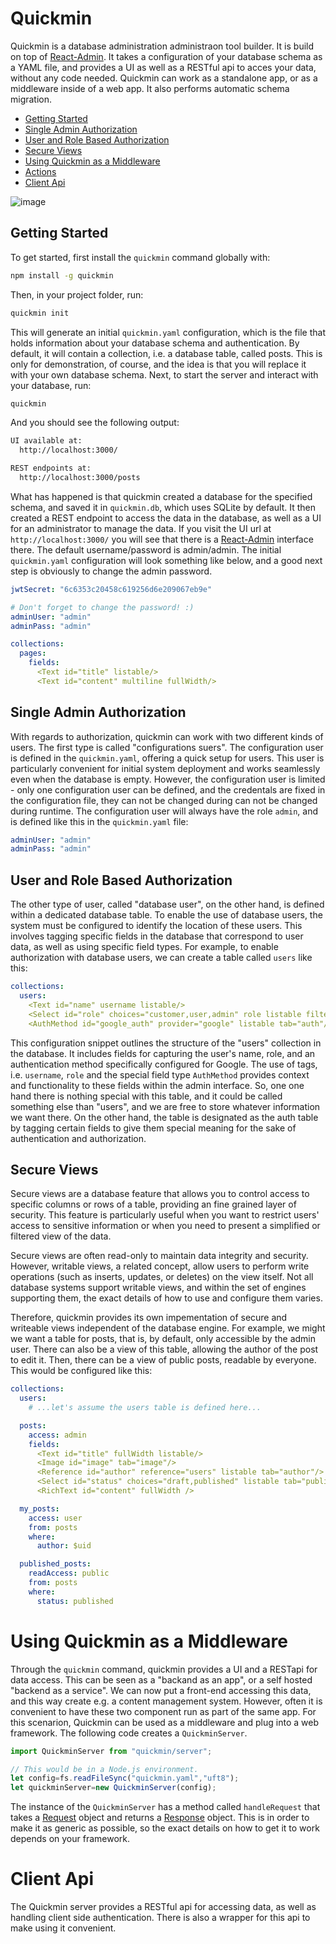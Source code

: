 # Quickmin

Quickmin is a database administration administraon tool builder. It is build on top of [React-Admin](https://marmelab.com/react-admin/). It takes a configuration of
your database schema as a YAML file, and provides a UI as well as a RESTful api to acces your data, without any code needed. Quickmin can work as a standalone app, or as a middleware inside of a web app. It also performs automatic schema migration.

* [Getting Started](#getting-started)
* [Single Admin Authorization](#single-admin-authorization)
* [User and Role Based Authorization](#user-and-role-based-authorization)
* [Secure Views](#secure-views)
* [Using Quickmin as a Middleware](#using-quickmin-as-a-middleware)
* [Actions](#actions)
* [Client Api](#api)

![image](https://github.com/limikael/quickmin/assets/902911/16956344-32cb-4f23-888c-01823be6d3fe)

## Getting Started
To get started, first install the `quickmin` command globally with:

```bash
npm install -g quickmin
```

Then, in your project folder, run:

```bash
quickmin init
```

This will generate an initial `quickmin.yaml` configuration, which is the file that holds information
about your database schema and authentication. By default, it will contain a collection, i.e. a database
table, called posts. This is only for demonstration, of course, and the idea is that you will replace it with
your own database schema. Next, to start the server and interact with your database, run:

```bash
quickmin
```

And you should see the following output:

```bash
UI available at:
  http://localhost:3000/

REST endpoints at:
  http://localhost:3000/posts
```

What has happened is that quickmin created a database for the specified schema, and saved it in `quickmin.db`, which uses SQLite by default.
It then created a REST endpoint to access the data in the database, as well as a UI for an administrator to manage the data. If you visit the UI url at
`http://localhost:3000/` you will see that there is a [React-Admin](https://marmelab.com/react-admin/) interface there. The default username/password is admin/admin.
The initial `quickmin.yaml` configuration will look something like below, and a good next step is obviously to change the admin password.

```yaml
jwtSecret: "6c6353c20458c619256d6e209067eb9e"

# Don't forget to change the password! :)
adminUser: "admin"
adminPass: "admin"

collections:
  pages:
    fields:
      <Text id="title" listable/>
      <Text id="content" multiline fullWidth/>
```

## Single Admin Authorization
With regards to authorization, quickmin can work with two different kinds of users. The first type is called "configurations suers". The configuration user is defined in the `quickmin.yaml`, offering a quick setup for users. This user is particularly convenient for initial system deployment and works seamlessly even when the database is empty. However, the configuration user is limited - only one configuration user can be defined, and the credentals are fixed in the configuration file, they can not be changed during can not be changed during runtime. The configuration user will always have the role `admin`, and is defined like this in the `quickmin.yaml` file:

```yaml
adminUser: "admin"
adminPass: "admin"
```

## User and Role Based Authorization
The other type of user, called "database user", on the other hand, is defined within a dedicated database table. To enable the use of database users, the system must be configured to identify the location of these users. This involves tagging specific fields in the database that correspond to user data, as well as using specific
field types. For example, to enable authorization with database users, we can create a table called `users` like this:

```yaml
collections:
  users:
    <Text id="name" username listable/>
    <Select id="role" choices="customer,user,admin" role listable filter/>
    <AuthMethod id="google_auth" provider="google" listable tab="auth"/>
```

This configuration snippet outlines the structure of the "users" collection in the database. It includes fields for capturing the user's name, role, and an authentication method specifically configured for Google. The use of tags, i.e. `username`, `role` and the special field type `AuthMethod` provides context and functionality to these fields within the admin interface. So, one one hand there is nothing special with this table, and it could be called something else than "users", and we are free to store whatever information we want there. On the other hand, the table is designated as the auth table by tagging certain fields to give them special meaning for the sake of
authentication and authorization.

## Secure Views
Secure views are a database feature that allows you to control access to specific columns or rows of a table, providing an fine grained layer of security. This feature is particularly useful when you want to restrict users' access to sensitive information or when you need to present a simplified or filtered view of the data.

Secure views are often read-only to maintain data integrity and security. However, writable views, a related concept, allow users to perform write operations (such as inserts, updates, or deletes) on the view itself. Not all database systems support writable views, and within the set of engines supporting them, the exact details of how to use and configure them varies.

Therefore, quickmin provides its own impementation of secure and writeable views independent of the database engine. For example, we might we want a table for posts, that is, by default, only accessible by the admin user. There can also be a view of this table, allowing the author of the post to edit it. Then, there can be a view of public posts, readable by everyone. This would be configured like this:

```yaml
collections:
  users:
    # ...let's assume the users table is defined here...

  posts:
    access: admin
    fields:
      <Text id="title" fullWidth listable/>
      <Image id="image" tab="image"/>
      <Reference id="author" reference="users" listable tab="author"/>
      <Select id="status" choices="draft,published" listable tab="publication"/>
      <RichText id="content" fullWidth />

  my_posts:
    access: user
    from: posts
    where:
      author: $uid

  published_posts:
    readAccess: public
    from: posts
    where:
      status: published
```

# Using Quickmin as a Middleware
Through the `quickmin` command, quickmin provides a UI and a RESTapi for data access. This can be seen as a "backand as an app", or a self hosted "backend as a service". We can now put a front-end accessing this data, and this way create e.g. a content management system. However, often it is convenient to have these two component run as part of the same app. For this scenarion, Quickmin can be used as a middleware and plug into a web framework. The following code creates a `QuickminServer`.

```javascript
import QuickminServer from "quickmin/server";

// This would be in a Node.js environment. 
let config=fs.readFileSync("quickmin.yaml","uft8");
let quickminServer=new QuickminServer(config);
```

The instance of the `QuickminServer` has a method called `handleRequest` that takes a [Request](https://developer.mozilla.org/en-US/docs/Web/API/Request) object and returns a [Response](https://developer.mozilla.org/en-US/docs/Web/API/Response) object. This is in order to make it as generic as possible, so the exact details on how to get it to work depends on your framework.

# Client Api
The Quickmin server provides a RESTful api for accessing data, as well as handling client side authentication. There is also a wrapper for this api to make using it convenient.
